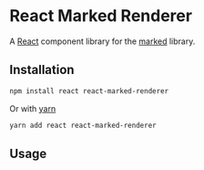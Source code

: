 # React Marked Renderer

A [React](https://reactjs.org) component library for the
[marked](https://github.com/markedjs/marked) library.

## Installation

```sh
npm install react react-marked-renderer
```

Or with [yarn](https://yarnpkg.com)

```sh
yarn add react react-marked-renderer
```

## Usage
